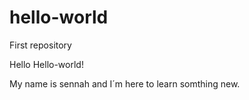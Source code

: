 # hello-world
First repository 

Hello Hello-world! 

My name is sennah and I´m here to learn somthing new. 
